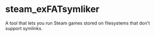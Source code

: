 # steam_exFATsymliker
A tool that lets you run Steam games stored on filesystems that don’t support symlinks.
